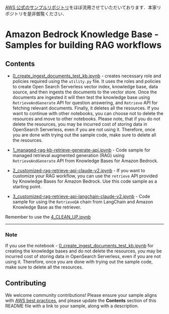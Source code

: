 [AWS 公式のサンプルリポジトリ](https://github.com/aws-samples/amazon-bedrock-workshop/tree/main/02_KnowledgeBases_and_RAG)をほぼ流用させていただいております．本家リポジトリを是非御覧ください．

# Amazon Bedrock Knowledge Base - Samples for building RAG workflows

## Contents

- [0_create_ingest_documents_test_kb.ipynb](./0_create_ingest_documents_test_kb.ipynb) - creates necessary role and policies required using the `utility.py` file. It uses the roles and policies to create Open Search Serverless vector index, knowledge base, data source, and then ingests the documents to the vector store. Once the documents are ingested it will then test the knowledge base using `RetrieveAndGenerate` API for question answering, and `Retrieve` API for fetching relevant documents. Finally, it deletes all the resources. If you want to continue with other notebooks, you can choose not to delete the resources and move to other notebooks. Please note, that if you do not delete the resources, you may be incurred cost of storing data in OpenSearch Serverless, even if you are not using it. Therefore, once you are done with trying out the sample code, make sure to delete all the resources.

- [1_managed-rag-kb-retrieve-generate-api.ipynb](./1_managed-rag-kb-retrieve-generate-api.ipynb) - Code sample for managed retrieval augmented generation (RAG) using `RetrieveAndGenerate` API from Knowledge Bases for Amazon Bedrock.

- [2_customized-rag-retrieve-api-claude-v2.ipynb](./2_customized-rag-retrieve-api-claude-v2.ipynb) - If you want to customize your RAG workflow, you can use the `retrieve` API provided by Knowledge Bases for Amazon Bedrock. Use this code sample as a starting point.

- [3_customized-rag-retrieve-api-langchain-claude-v2.ipynb](./3_customized-rag-retrieve-api-langchain-claude-v2.ipynb) - Code sample for using the `RetrieveQA` chain from LangChain and Amazon Knowledge Base as the retriever.

Remember to use the [4_CLEAN_UP.ipynb](./4_CLEAN_UP.ipynb)

---

### Note

If you use the notebook - [0_create_ingest_documents_test_kb.ipynb](./0_create_ingest_documents_test_kb.ipynb) for creating the knowledge bases and do not delete the resources, you may be incurred cost of storing data in OpenSearch Serverless, even if you are not using it. Therefore, once you are done with trying out the sample code, make sure to delete all the resources.

## Contributing

We welcome community contributions! Please ensure your sample aligns with [AWS best practices](https://aws.amazon.com/architecture/well-architected/), and please update the **Contents** section of this README file with a link to your sample, along with a description.
